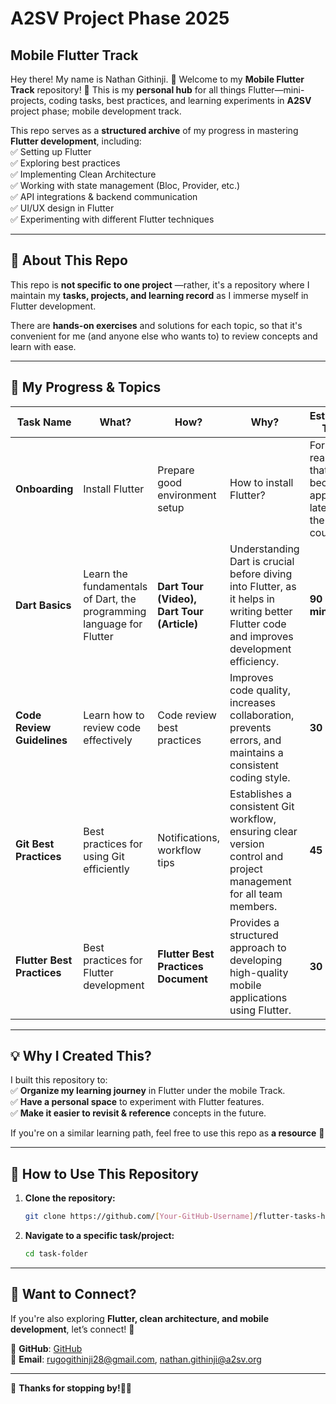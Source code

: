 # **A2SV Project Phase 2025**  
## Mobile Flutter Track

Hey there! My name is Nathan Githinji. 🤗
Welcome to my **Mobile Flutter Track** repository! 👋 This is my **personal hub** for all things Flutter—mini-projects, coding tasks, best practices, and learning experiments in **A2SV** project phase; mobile development track.  

This repo serves as a **structured archive** of my progress in mastering **Flutter development**, including:  
✅ Setting up Flutter  
✅ Exploring best practices  
✅ Implementing Clean Architecture  
✅ Working with state management (Bloc, Provider, etc.)  
✅ API integrations & backend communication  
✅ UI/UX design in Flutter  
✅ Experimenting with different Flutter techniques  

---

## **📜 About This Repo**  
This repo is **not specific to one project** —rather, it's a repository where I maintain my **tasks, projects, and learning record** as I immerse myself in Flutter development.

There are **hands-on exercises** and solutions for each topic, so that it's convenient for me (and anyone else who wants to) to review concepts and learn with ease. 

---

## **📌 My Progress & Topics**  

| Task Name | What? | How? | Why? | Estimated Time |  
|-----------|------|------|------|----------------|  
| **Onboarding** | Install Flutter | Prepare good environment setup | How to install Flutter? | For reasons that will become apparent later in the course! 😊 | **30 min - 60 min** (depending on internet speed) |  
| **Dart Basics** | Learn the fundamentals of Dart, the programming language for Flutter | **Dart Tour (Video), Dart Tour (Article)** | Understanding Dart is crucial before diving into Flutter, as it helps in writing better Flutter code and improves development efficiency. | **90 - 120 mins** |  
| **Code Review Guidelines** | Learn how to review code effectively | Code review best practices | Improves code quality, increases collaboration, prevents errors, and maintains a consistent coding style. | **30 mins** |  
| **Git Best Practices** | Best practices for using Git efficiently | Notifications, workflow tips | Establishes a consistent Git workflow, ensuring clear version control and project management for all team members. | **45 mins** |  
| **Flutter Best Practices** | Best practices for Flutter development | **Flutter Best Practices Document** | Provides a structured approach to developing high-quality mobile applications using Flutter. | **30 mins** |  

---

## **💡 Why I Created This?**  
I built this repository to:  
✅ **Organize my learning journey** in Flutter under the mobile Track.  
✅ **Have a personal space** to experiment with Flutter features.  
✅ **Make it easier to revisit & reference** concepts in the future.  

If you're on a similar learning path, feel free to use this repo as **a resource** 🚀  

---

## **📂 How to Use This Repository**  
1. **Clone the repository:**  
   ```bash
   git clone https://github.com/[Your-GitHub-Username]/flutter-tasks-hub.git
   ```
2. **Navigate to a specific task/project:**  
   ```bash
   cd task-folder
   ``` 

---

## **📢 Want to Connect?**  
If you're also exploring **Flutter, clean architecture, and mobile development**, let’s connect! 🚀  

🔗 **GitHub**: [GitHub](https://github.com/Nathan-44-rugo)  
📩 **Email**: rugogithinji28@gmail.com, nathan.githinji@a2sv.org

---

🌟 **Thanks for stopping by!🚀🔥**
